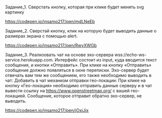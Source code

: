 Задание_1.
Сверстать кнопку, которая при клике будет менять svg картинку

https://codepen.io/insamo217/pen/mdLNeEb

Задание_2.
Сверстай кнопку, клик на которую будет выводить данные о размерах экрана с помощью alert. 

https://codepen.io/insamo217/pen/RwyXWGb

Задание_3.
Реализовать чат на основе эхо-сервера wss://echo-ws-service.herokuapp.com.
Интерфейс состоит из input, куда вводится текст сообщения, и кнопки «Отправить».
При клике на кнопку «Отправить» сообщение должно появляться в окне переписки.
Эхо-сервер будет отвечать вам тем же сообщением, его также необходимо выводить в чат:
Добавить в чат механизм отправки гео-локации:
При клике на кнопку «Гео-локация» необходимо отправить данные серверу и в чат вывести ссылку на https://www.openstreetmap.org/ с вашей гео-локацией. Сообщение, которое отправит обратно эхо-сервер, не выводить.

https://codepen.io/insamo217/pen/jOxjJjx

